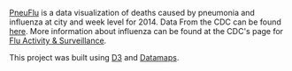 [PneuFlu](rolentle.github.io/pneuflu) is a data visualization of deaths caused by pneumonia and influenza at city and week level for 2014.
Data From the CDC can be found [here](https://data.cdc.gov/MMWR/TABLE-III-Deaths-in-122-U-S-cities/qpap-3u8w). 
More information about influenza can be found at the CDC's page for [Flu Activity & Surveillance](http://www.cdc.gov/flu/weekly/fluactivitysurv.htm). 

This project was built using [D3](http://d3js.org/) and [Datamaps](http://datamaps.github.io/).
